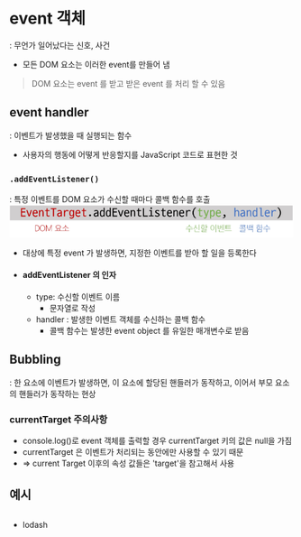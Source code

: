 # event 객체
: 무언가 일어났다는 신호, 사건 
- 모든 DOM 요소는 이러한 event를 만들어 냄
> DOM 요소는 event 를 받고 받은 event 를 처리 할 수 있음

## event handler
: 이벤트가 발생했을 때 실행되는 함수 
- 사용자의 행동에 어떻게 반응할지를 JavaScript 코드로 표현한 것
### `.addEventListener()`
: 특정 이벤트를 DOM 요소가 수신할 때마다 콜백 함수를 호출
![Alt text](images\structure_of_addEventListener.png)
- 대상에 특정 event 가 발생하면, 지정한 이벤트를 받아 할 일을 등록한다
- #### addEventListener 의 인자
    - type: 수신할 이벤트 이름
        - 문자열로 작성 
    - handler : 발생한 이벤트 객체를 수신하는 콜백 함수
        - 콜백 함수는 발생한 event object 를 유일한 매개변수로 받음

## Bubbling
: 한 요소에 이벤트가 발생하면, 이 요소에 할당된 핸들러가 동작하고, 이어서 부모 요소의 핸들러가 동작하는 현상

### currentTarget 주의사항
- console.log()로 event 객체를 출력할 경우 currentTarget 키의 값은 null을 가짐
- currentTarget 은 이벤트가 처리되는 동안에만 사용할 수 있기 때문
- => current Target 이후의 속성 값들은 'target'을 참고해서 사용
## 예시
```

```

- lodash 